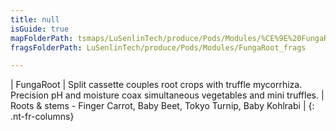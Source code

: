 ```yaml
---
title: null
isGuide: true
mapFolderPath: tsmaps/LuSenlinTech/produce/Pods/Modules/%CE%9E%20FungaRoot
fragsFolderPath: LuSenlinTech/produce/Pods/Modules/FungaRoot_frags

---
```



<!-- tsGuideRenderComment {"guide":{"id":"yAZQZC0XL","path":"LuSenlinTech/produce/Pods/Modules","fragmentFolderPath":"LuSenlinTech/produce/Pods/Modules/FungaRoot_frags"},"fragment":{"id":"yAZQZC0XL","topLevelMapKey":"wkMzSw001H","mapKeyChain":"wkMzSw001H","guideID":"yAZQZC0Oa","guidePath":"c:/GitHub/MuddySpud/MuddySpud.github.io/tsmaps/LuSenlinTech/produce/Pods/Modules/FungaRoot.tspod","chartKey":"wkMzSw001H","isLeaf":false,"options":[{"id":"yAZQZH1Tk","option":"FungaRoot - a deeper look","order":1,"isAncillary":true}]}} -->

| FungaRoot | Split cassette couples root crops with truffle mycorrhiza. Precision pH and moisture coax simultaneous vegetables and mini truffles. | Roots & stems - Finger Carrot, Baby Beet, Tokyo Turnip, Baby Kohlrabi |
{: .nt-fr-columns}

